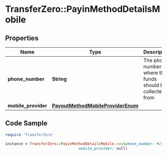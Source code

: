 # TransferZero::PayinMethodDetailsMobile

## Properties

Name | Type | Description | Notes
------------ | ------------- | ------------- | -------------
**phone_number** | **String** | The phone number where the funds should be collected from | [optional] 
**mobile_provider** | [**PayoutMethodMobileProviderEnum**](PayoutMethodMobileProviderEnum.md) |  | [optional] 

## Code Sample

```ruby
require 'TransferZero'

instance = TransferZero::PayinMethodDetailsMobile.new(phone_number: +2569999999,
                                 mobile_provider: null)
```


